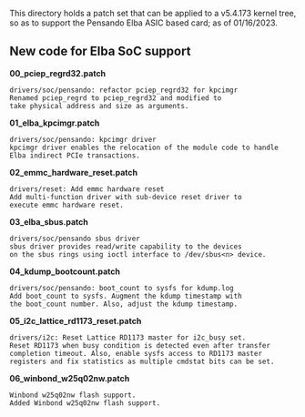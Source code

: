 This directory holds a patch set that can be applied to
a v5.4.173 kernel tree, so as to support the Pensando Elba ASIC
based card; as of 01/16/2023.

## New code for Elba SoC support

**00_pciep_regrd32.patch**<br>
```
drivers/soc/pensando: refactor pciep_regrd32 for kpcimgr
Renamed pciep_regrd to pciep_regrd32 and modified to
take physical address and size as arguments.
```
**01_elba_kpcimgr.patch**<br>
```
drivers/soc/pensando: kpcimgr driver
kpcimgr driver enables the relocation of the module code to handle
Elba indirect PCIe transactions.
```
**02_emmc_hardware_reset.patch**<br>
```
drivers/reset: Add emmc hardware reset
Add multi-function driver with sub-device reset driver to
execute emmc hardware reset.
```
**03_elba_sbus.patch**<br>
```
drivers/soc/pensando sbus driver
sbus driver provides read/write capability to the devices
on the sbus rings using ioctl interface to /dev/sbus<n> device.
```
**04_kdump_bootcount.patch**<br>
```
drivers/soc/pensando: boot_count to sysfs for kdump.log
Add boot_count to sysfs. Augment the kdump timestamp with
the boot_count number. Also, adjust the kdump timestamp.
```
**05_i2c_lattice_rd1173_reset.patch**<br>
```
drivers/i2c: Reset Lattice RD1173 master for i2c_busy set.
Reset RD1173 when busy condition is detected even after transfer
completion timeout. Also, enable sysfs access to RD1173 master
registers and fix statistics as multiple cmdstat bits can be set.
```
**06_winbond_w25q02nw.patch**<br>
```
Winbond w25q02nw flash support.
Added Winbond w25q02nw flash support.
```
